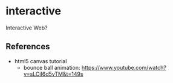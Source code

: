 # interactive

Interactive Web?

## References

- html5 canvas tutorial
  - bounce ball animation: https://www.youtube.com/watch?v=sLCiI6d5vTM&t=149s
